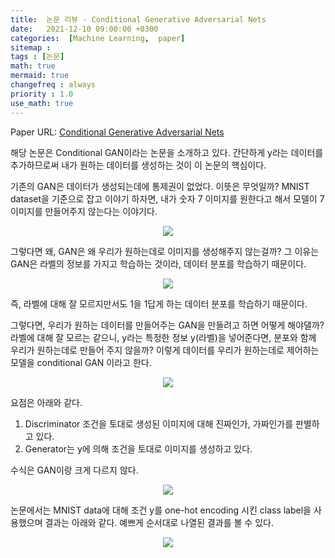```yaml
---
title:  논문 리뷰 - Conditional Generative Adversarial Nets
date:   2021-12-10 09:00:00 +0300
categories:  [Machine Learning,  paper]
sitemap :
tags : [논문]
math: true
mermaid: true
changefreq : always
priority : 1.0
use_math: true
---
```


Paper URL: [Conditional Generative Adversarial Nets](https://arxiv.org/abs/1411.1784) 

해당 논문은 Conditional GAN이라는 논문을 소개하고 있다.  간단하게 y라는 데이터를 추가하므로써 내가 원하는 데이터를 생성하는 것이 이 논문의 핵심이다.

기존의 GAN은 데이터가 생성되는데에 통제권이 없었다. 이뜻은 무엇일까? 
MNIST dataset을 기준으로 잡고 이야기 하자면, 내가 숫자 7 이미지를 원한다고 해서 모델이 7 이미지를 만들어주지 않는다는 이야기다. 

<center><img src="../../assets/images/cGAN.png" ></center> 

그렇다면 왜, GAN은 왜 우리가 원하는데로 이미지를 생성해주지 않는걸까?
그 이유는 GAN은 라벨의 정보를 가지고 학습하는 것이라, 데이터 분포를 학습하기 때문이다. 

<center><img src="../../assets/images/cGAN(1).png" ></center> 

즉, 라벨에 대해 잘 모르지만서도 1을 1답게 하는 데이터 분포를 학습하기 때문이다. 

그렇다면, 우리가 원하는 데이터를 만들어주는 GAN을 만들려고 하면 어떻게 해야댈까?
라벨에 대해 잘 모르는 같으니, y라는 특정한 정보 y(라벨)을 넣어준다면, 분포와 함께 우리가 원하는데로 만들어 주지 않을까? 
이렇게 데이터를 우리가 원하는데로 제어하는 모델을 conditional GAN 이라고 한다.

<center><img src="../../assets/images/cGAN(2).png" ></center> 

요점은 아래와 같다. 

1. Discriminator 조건을 토대로 생성된 이미지에 대해 진짜인가, 가짜인가를 판별하고 있다.
2. Generator는 y에 의해 조건을 토대로 이미지를 생성하고 있다.

수식은 GAN이랑 크게 다르지 않다.


<center><img src="../../assets/images/cGAN(4).png" ></center> 

논문에서는 MNIST data에 대해 조건 y를 one-hot encoding 시킨 class label을 사용했으며 결과는 아래와 같다. 예쁘게 순서대로 나열된 결과를 볼 수 있다. 

<center><img src="../../assets/images/cGAN(3).png" ></center> 

